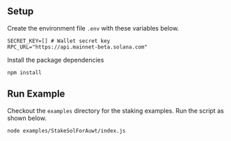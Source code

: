## Setup

Create the environment file `.env` with these variables below.
```
SECRET_KEY=[] # Wallet secret key
RPC_URL="https://api.mainnet-beta.solana.com"
```
Install the package dependencies
```
npm install
```

## Run Example
Checkout the `examples` directory for the staking examples. Run the script as shown below.

```
node examples/StakeSolForAuwt/index.js
```